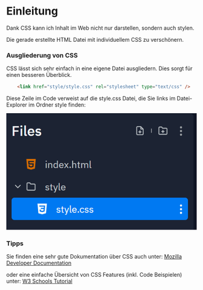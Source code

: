 # Einleitung

Dank CSS kann ich Inhalt im Web nicht nur darstellen, sondern auch stylen. 

Die gerade erstellte HTML Datei mit individuellem CSS zu verschönern.

### Ausgliederung von CSS
CSS lässt sich sehr einfach in eine eigene Datei ausgliedern. Dies sorgt für einen besseren Überblick.

~~~html
    <link href="style/style.css" rel="stylesheet" type="text/css" />
~~~

Diese Zeile im Code verweist auf die style.css Datei, die Sie links im Datei-Explorer im Ordner style finden:

![img.png](img/files.png)

### Tipps

Sie finden eine sehr gute Dokumentation über CSS auch unter:
[Mozilla Developer Documentation](https://developer.mozilla.org/de/docs/Learn/Getting_started_with_the_web/CSS_basics)

oder eine einfache Übersicht von CSS Features (inkl. Code Beispielen) unter:
[W3 Schools Tutorial](https://www.w3schools.com/css/default.asp)